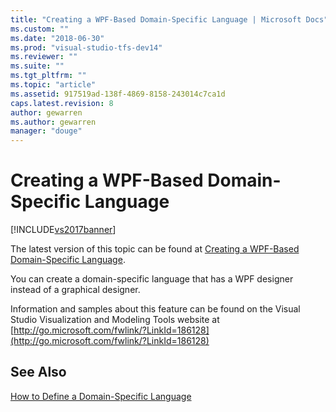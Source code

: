 ```yaml
---
title: "Creating a WPF-Based Domain-Specific Language | Microsoft Docs"
ms.custom: ""
ms.date: "2018-06-30"
ms.prod: "visual-studio-tfs-dev14"
ms.reviewer: ""
ms.suite: ""
ms.tgt_pltfrm: ""
ms.topic: "article"
ms.assetid: 917519ad-138f-4869-8158-243014c7ca1d
caps.latest.revision: 8
author: gewarren
ms.author: gewarren
manager: "douge"
---
```

# Creating a WPF-Based Domain-Specific Language
[!INCLUDE[vs2017banner](../includes/vs2017banner.md)]

The latest version of this topic can be found at [Creating a WPF-Based Domain-Specific Language](https://docs.microsoft.com/visualstudio/modeling/creating-a-wpf-based-domain-specific-language).  
  
You can create a domain-specific language that has a WPF designer instead of a graphical designer.  
  
 Information and samples about this feature can be found on the Visual Studio Visualization and Modeling Tools website at [http://go.microsoft.com/fwlink/?LinkId=186128](http://go.microsoft.com/fwlink/?LinkId=186128)  
  
## See Also  
 [How to Define a Domain-Specific Language](../modeling/how-to-define-a-domain-specific-language.md)



